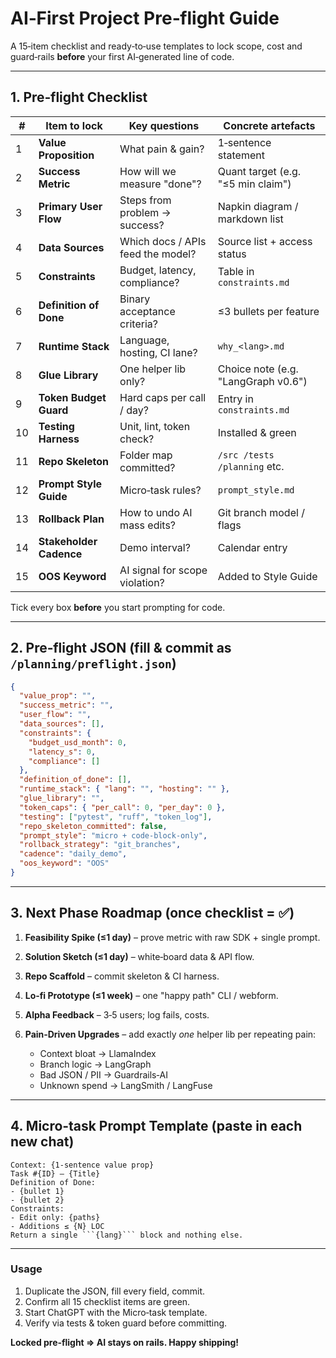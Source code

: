 # AI‑First Project Pre‑flight Guide

A 15‑item checklist and ready‑to‑use templates to lock scope, cost and guard‑rails **before** your first AI‑generated line of code.

---

## 1. Pre‑flight Checklist

| #  | Item to lock            | Key questions                     | Concrete artefacts                  |
| -- | ----------------------- | --------------------------------- | ----------------------------------- |
| 1  | **Value Proposition**   | What pain & gain?                 | 1‑sentence statement                |
| 2  | **Success Metric**      | How will we measure "done"?       | Quant target (e.g. "≤5 min claim")  |
| 3  | **Primary User Flow**   | Steps from problem → success?     | Napkin diagram / markdown list      |
| 4  | **Data Sources**        | Which docs / APIs feed the model? | Source list + access status         |
| 5  | **Constraints**         | Budget, latency, compliance?      | Table in `constraints.md`           |
| 6  | **Definition of Done**  | Binary acceptance criteria?       | ≤3 bullets per feature              |
| 7  | **Runtime Stack**       | Language, hosting, CI lane?       | `why_<lang>.md`                     |
| 8  | **Glue Library**        | One helper lib only?              | Choice note (e.g. "LangGraph v0.6") |
| 9  | **Token Budget Guard**  | Hard caps per call / day?         | Entry in `constraints.md`           |
| 10 | **Testing Harness**     | Unit, lint, token check?          | Installed & green                   |
| 11 | **Repo Skeleton**       | Folder map committed?             | `/src /tests /planning` etc.        |
| 12 | **Prompt Style Guide**  | Micro‑task rules?                 | `prompt_style.md`                   |
| 13 | **Rollback Plan**       | How to undo AI mass edits?        | Git branch model / flags            |
| 14 | **Stakeholder Cadence** | Demo interval?                    | Calendar entry                      |
| 15 | **OOS Keyword**         | AI signal for scope violation?    | Added to Style Guide                |

Tick every box **before** you start prompting for code.

---

## 2. Pre‑flight JSON (fill & commit as `/planning/preflight.json`)

```json
{
  "value_prop": "",
  "success_metric": "",
  "user_flow": "",
  "data_sources": [],
  "constraints": {
    "budget_usd_month": 0,
    "latency_s": 0,
    "compliance": []
  },
  "definition_of_done": [],
  "runtime_stack": { "lang": "", "hosting": "" },
  "glue_library": "",
  "token_caps": { "per_call": 0, "per_day": 0 },
  "testing": ["pytest", "ruff", "token_log"],
  "repo_skeleton_committed": false,
  "prompt_style": "micro + code-block-only",
  "rollback_strategy": "git_branches",
  "cadence": "daily_demo",
  "oos_keyword": "OOS"
}
```

---

## 3. Next Phase Roadmap (once checklist = ✅)

1. **Feasibility Spike (≤1 day)** – prove metric with raw SDK + single prompt.
2. **Solution Sketch (≤1 day)** – white‑board data & API flow.
3. **Repo Scaffold** – commit skeleton & CI harness.
4. **Lo‑fi Prototype (≤1 week)** – one "happy path" CLI / webform.
5. **Alpha Feedback** – 3‑5 users; log fails, costs.
6. **Pain‑Driven Upgrades** – add exactly *one* helper lib per repeating pain:

   * Context bloat → LlamaIndex
   * Branch logic → LangGraph
   * Bad JSON / PII → Guardrails‑AI
   * Unknown spend → LangSmith / LangFuse

---

## 4. Micro‑task Prompt Template (paste in each new chat)

```text
Context: {1‑sentence value prop}
Task #{ID} – {Title}
Definition of Done:
- {bullet 1}
- {bullet 2}
Constraints:
- Edit only: {paths}
- Additions ≤ {N} LOC
Return a single ```{lang}``` block and nothing else.
```

---

### Usage

1. Duplicate the JSON, fill every field, commit.
2. Confirm all 15 checklist items are green.
3. Start ChatGPT with the Micro‑task template.
4. Verify via tests & token guard before committing.

**Locked pre‑flight ⇒ AI stays on rails. Happy shipping!**
